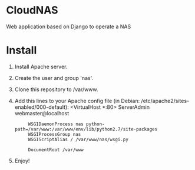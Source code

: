 CloudNAS
========

Web application based on Django to operate a NAS

Install
=======

1. Install Apache server.
2. Create the user and group 'nas'.
3. Clone this repository to /var/www.
4. Add this lines to your Apache config file (in Debian: /etc/apache2/sites-enabled/000-default):
		<VirtualHost *:80>
			ServerAdmin webmaster@localhost

			WSGIDaemonProcess nas python-path=/var/www:/var/www/env/lib/python2.7/site-packages
			WSGIProcessGroup nas
			WSGIScriptAlias / /var/www/nas/wsgi.py

			DocumentRoot /var/www
5. Enjoy!

